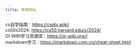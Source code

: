 ```yaml
---
title: 常用网址
---
```


cs自学指南：https://csdiy.wiki/  
cs50x2024: https://cs50.harvard.edu/x/2024/  
OI WIKI学习资源库：https://oi-wiki.org//  
markdown学习：https://markdown.com.cn/cheat-sheet.html
